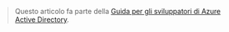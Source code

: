 > Questo articolo fa parte della [Guida per gli sviluppatori di Azure Active Directory](../articles/active-directory/develop/active-directory-developers-guide.md).
> 
> 



<!--HONumber=Jan17_HO3-->


